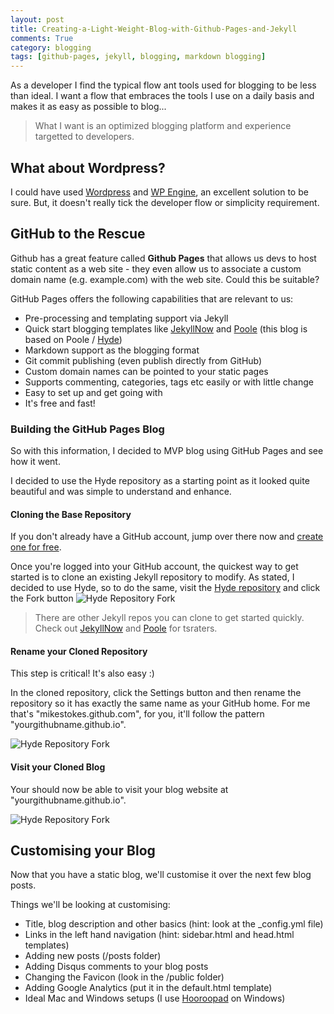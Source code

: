 ```yaml
---
layout: post
title: Creating-a-Light-Weight-Blog-with-Github-Pages-and-Jekyll
comments: True
category: blogging
tags: [github-pages, jekyll, blogging, markdown blogging]
---
```



As a developer I find the typical flow ant tools used for blogging to be less than ideal. I want a flow that embraces the tools I use on a daily basis and makes it as easy as possible to blog...

> What I want is an optimized blogging platform and experience targetted to developers.

## What about Wordpress?

I could have used [Wordpress](https://wordpress.org/) and [WP Engine](http://wpengine.com/), an excellent solution to be sure. But, it doesn't really tick the developer flow or simplicity requirement.

## GitHub to the Rescue

Github has a great feature called **Github Pages** that allows us devs to host static content as a web site - they even allow us to associate a custom domain name (e.g. example.com) with the web site. Could this be suitable?

GitHub Pages offers the following capabilities that are relevant to us:

 * Pre-processing and templating support via Jekyll
 * Quick start blogging templates like [JekyllNow](https://github.com/barryclark/jekyll-now) and [Poole](http://getpoole.com/) (this blog is based on Poole / [Hyde](https://github.com/poole/hyde))
 * Markdown support as the blogging format
 * Git commit publishing (even publish directly from GitHub)
 * Custom domain names can be pointed to your static pages
 * Supports commenting, categories, tags etc easily or with little change
 * Easy to set up and get going with
 * It's free and fast!

### Building the GitHub Pages Blog

So with this information, I decided to MVP blog using GitHub Pages and see how it went.

I decided to use the Hyde repository as a starting point as it looked quite beautiful and was simple to understand and enhance.

#### Cloning the Base Repository

If you don't already have a GitHub account, jump over there now and [create one for free](https://github.com/).

Once you're logged into your GitHub account, the quickest way to get started is to clone an existing Jekyll repository to modify. As stated, I decided to use Hyde, so to do the same, visit the [Hyde repository](https://github.com/poole/hyde) and click the Fork button ![Hyde Repository Fork](http://mikestokes.co/public/img/fork-hype-repo.png)

> There are other Jekyll repos you can clone to get started quickly. Check out [JekyllNow](https://github.com/barryclark/jekyll-now) and [Poole](https://github.com/poole/) for tsraters.

#### Rename your Cloned Repository

This step is critical! It's also easy :)

In the cloned repository, click the Settings button and then rename the repository so it has exactly the same name as your GitHub home. For me that's "mikestokes.github.com", for you, it'll follow the pattern "yourgithubname.github.io".

![Hyde Repository Fork](http://mikestokes.co/public/img/rename-repo.png)

#### Visit your Cloned Blog

Your should now be able to visit your blog website at "yourgithubname.github.io".

![Hyde Repository Fork](http://mikestokes.co/public/img/hype-cloned-blog.png)

## Customising your Blog

Now that you have a static blog, we'll customise it over the next few blog posts.

Things we'll be looking at customising:

 * Title, blog description and other basics (hint: look at the _config.yml file)
 * Links in the left hand navigation (hint: sidebar.html and head.html templates)
 * Adding new posts (/posts folder)
 * Adding Disqus comments to your blog posts
 * Changing the Favicon (look in the /public folder)
 * Adding Google Analytics (put it in the default.html template)
 * Ideal Mac and Windows setups (I use [Hooroopad](http://pad.haroopress.com/) on Windows)
